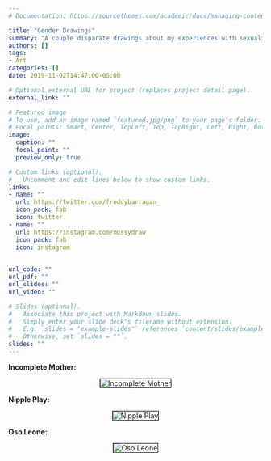 ```yaml
---
# Documentation: https://sourcethemes.com/academic/docs/managing-content/

title: "Gender Drawings"
summary: "A couple disparate drawings about my experiences with sexuality, my transness, and one of my favorite bands."
authors: []
tags: 
- Art
categories: []
date: 2019-11-02T14:47:00-05:00

# Optional external URL for project (replaces project detail page).
external_link: ""

# Featured image
# To use, add an image named `featured.jpg/png` to your page's folder.
# Focal points: Smart, Center, TopLeft, Top, TopRight, Left, Right, BottomLeft, Bottom, BottomRight.
image:
  caption: ""
  focal_point: ""
  preview_only: true

# Custom links (optional).
#   Uncomment and edit lines below to show custom links.
links:
- name: ""
  url: https://twitter.com/freddybarragan_
  icon_pack: fab
  icon: twitter
- name: ""
  url: https://instagram.com/mossydraw
  icon_pack: fab
  icon: instagram
  

url_code: ""
url_pdf: ""
url_slides: ""
url_video: ""

# Slides (optional).
#   Associate this project with Markdown slides.
#   Simply enter your slide deck's filename without extension.
#   E.g. `slides = "example-slides"` references `content/slides/example-slides.md`.
#   Otherwise, set `slides = ""`.
slides: ""
---
```


**Incomplete Mother:**

<center>

<img style="border:1px solid black;" src="https://freddybarragan.netlify.app/media/inc_mom.png"  alt="Incomplete Mother" />

</center>

**Nipple Play:**

<center>

<img style="border:1px solid black;" src="https://freddybarragan.netlify.app/media/nip.png"  alt="Nipple Play" />

</center>


**Oso Leone:**

<center>

<img style="border:1px solid black;" src="https://freddybarragan.netlify.app/media/oso_leone.png"  alt="Oso Leone" />

</center>

